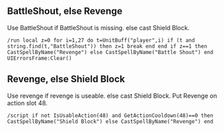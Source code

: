 ## BattleShout, else Revenge
Use BattleShout if BattleShout is missing. else cast Shield Block.
```
/run local z=0 for i=1,27 do t=UnitBuff("player",i) if (t and string.find(t,"BattleShout")) then z=1 break end end if z==1 then CastSpellByName("Revenge") else CastSpellByName("Battle Shout") end UIErrorsFrame:Clear()
```


## Revenge, else Shield Block 
Use revenge if revenge is useable. else cast Shield Block. Put Revenge on action slot 48.
```
/script if not IsUsableAction(48) and GetActionCooldown(48)==0 then CastSpellByName("Shield Block") else CastSpellByName("Revenge") end
```